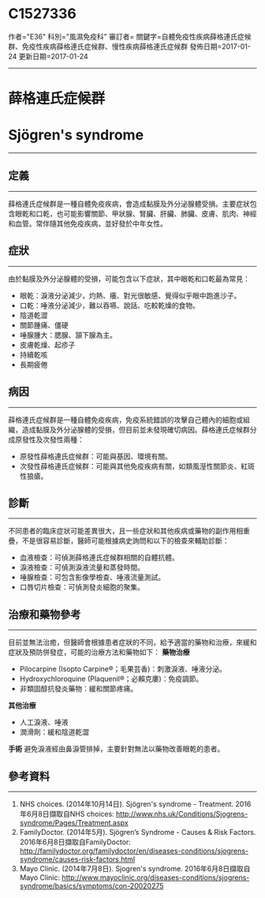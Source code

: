 # C1527336
作者="E36"
科別="風濕免疫科"
審訂者=
關鍵字=自體免疫性疾病薛格連氏症候群、免疫性疾病薛格連氏症候群、慢性疾病薛格連氏症候群
發佈日期=2017-01-24
更新日期=2017-01-24

----------
# 薛格連氏症候群
# Sjögren's syndrome
----------
## 定義
----------

薛格連氏症候群是一種自體免疫疾病，會造成黏膜及外分泌腺體受損。主要症狀包含眼乾和口乾，也可能影響關節、甲狀腺、腎臟、肝臟、肺臟、皮膚、肌肉、神經和血管。常伴隨其他免疫疾病，並好發於中年女性。

## 症狀
----------

由於黏膜及外分泌腺體的受損，可能包含以下症狀，其中眼乾和口乾最為常見：

- 眼乾：淚液分泌減少，灼熱、癢、對光很敏感、覺得似乎眼中跑進沙子。
- 口乾：唾液分泌減少，難以吞嚥、說話、吃較乾燥的食物。
- 陰道乾澀
- 關節腫痛、僵硬
- 唾腺腫大：腮腺、頷下腺為主。
- 皮膚乾燥、起疹子
- 持續乾咳
- 長期疲倦
## 病因
----------

薛格連氏症候群是一種自體免疫疾病，免疫系統錯誤的攻擊自己體內的細胞或組織，造成黏膜及外分泌腺體的受損，但目前並未發現確切病因。薛格連氏症候群分成原發性及次發性兩種：

- 原發性薛格連氏症候群：可能與基因、環境有關。
- 次發性薛格連氏症候群：可能與其他免疫疾病有關，如類風溼性關節炎、紅斑性狼瘡。 
## 診斷
----------

不同患者的臨床症狀可能差異很大，且一些症狀和其他疾病或藥物的副作用相重疊，不是很容易診斷，醫師可能根據病史詢問和以下的檢查來輔助診斷：

- 血液檢查：可偵測薛格連氏症候群相關的自體抗體。
- 淚液檢查：可偵測淚液流量和蒸發時間。
- 唾腺檢查：可包含影像學檢查、唾液流量測試。
- 口唇切片檢查：可偵測發炎細胞的聚集。 
## 治療和藥物參考
----------

目前並無法治癒，但醫師會根據患者症狀的不同，給予適當的藥物和治療，來緩和症狀及預防併發症，可能的治療方法和藥物如下：
**藥物治療**

- Pilocarpine (Isopto Carpine®；毛果芸香)：刺激淚液、唾液分泌。
- Hydroxychloroquine (Plaquenil®；必賴克廔)：免疫調節。
- 非類固醇抗發炎藥物：緩和關節疼痛。

**其他治療**

- 人工淚液、唾液
- 潤滑劑：緩和陰道乾澀

**手術**
避免淚液經由鼻淚管排掉，主要針對無法以藥物改善眼乾的患者。 

## 參考資料
----------
1. NHS choices. (2014年10月14日). Sjögren's syndrome - Treatment. 2016年6月8日擷取自NHS choices:
  http://www.nhs.uk/Conditions/Sjogrens-syndrome/Pages/Treatment.aspx
2. FamilyDoctor. (2014年5月). Sjögren’s Syndrome - Causes & Risk Factors. 2016年6月8日擷取自FamilyDoctor:
  http://familydoctor.org/familydoctor/en/diseases-conditions/sjogrens-syndrome/causes-risk-factors.html
3. Mayo Clinic. (2014年7月8日). Sjogren's syndrome. 2016年6月8日擷取自Mayo Clinic:
  http://www.mayoclinic.org/diseases-conditions/sjogrens-syndrome/basics/symptoms/con-20020275

